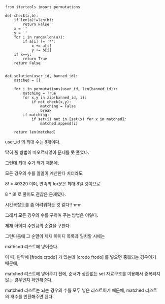 ```
from itertools import permutations

def check(a,b):
    if len(a)!=len(b):
        return False
    x = ''
    y = ''
    for i in range(len(a)):
        if a[i] != '*':
            x += a[i]
            y += b[i]
    if x==y:
        return True
    return False


def solution(user_id, banned_id):
    matched = []

    for i in permutations(user_id, len(banned_id)):
        matching = True
        for x,y in zip(banned_id, i):
            if not check(x,y):
                matching = False
                break
        if matching:
            if set(i) not in [set(x) for x in matched]:
                matched.append(i)

    return len(matched)
```

user_id 의 최대 수는 8개이다.

딱히 풀 방법이 떠오르지않아 문제를 못 풀었다.

그런데 최대 수가 적기 때문에,

모든 경우의 수를 일일이 계산한다 치더라도

8! = 40320 이며, 안족의 for문은 최대 8일 것이므로

8 * 8! 로 풀어도 괜찮은 문제였다.

시간복잡도를 좀 어려워하는 것 같다!! ㅠㅠ

그래서 모든 경우의 수를 구하여 푸는 방법은 이렇다.

제재 아이디 수만큼의 순열을 구한다.

그런다음에 그 순열이 제재 아이디 목록과 일치할 시에는

mathced 리스트에 넣어준다.

이 때, 만약에 [frodo crodo] 가 있는데 [crodo frodo] 를 넣으면 중복되는 경우이기 때문에,

matched 리스트에 넣어주기 전에, 순서가 상관없는 set 자료구조를 이용해서 중복되지 않는 경우인지 확인해준다.

matched 리스트는 되는 경우의 수를 모두 넣은 리스트이기 때문에, matched 리스트의 개수를 반환해주면 된다.
